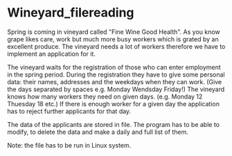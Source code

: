 # Wineyard_filereading
Spring is coming in vineyard called "Fine Wine Good Health". As you know grape likes care, work but much more busy workers which
is grated by an excellent produce. The vineyard needs a lot of workers therefore we have to implement an application for it.

The vineyard waits for the registration of those who can enter employment in the spring period. During the registration they have to give some personal data: 
their names, addresses and the weekdays when they can work. (Give the days separated by spaces e.g. Monday Wendsday Friday!) 
The vineyard knows how many workers they need on given days. (e.g. Monday 12 Thuesday 18 etc.) If there is enough worker for a given day the application has to reject 
further applicants for that day. 

The data of the applicants are stored in file. The program has to be able to modify, to delete the data and make a daily and full list of them. 

Note: the file has to be run in Linux system.
